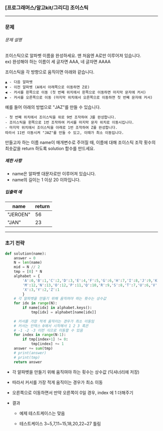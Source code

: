 ### [프로그래머스/알고kit/그리디] 조이스틱

---

### 문제

###### 문제 설명

조이스틱으로 알파벳 이름을 완성하세요. 맨 처음엔 A로만 이루어져 있습니다.  
ex) 완성해야 하는 이름이 세 글자면 AAA, 네 글자면 AAAA

조이스틱을 각 방향으로 움직이면 아래와 같습니다.

```
▲ - 다음 알파벳
▼ - 이전 알파벳 (A에서 아래쪽으로 이동하면 Z로)
◀ - 커서를 왼쪽으로 이동 (첫 번째 위치에서 왼쪽으로 이동하면 마지막 문자에 커서)
▶ - 커서를 오른쪽으로 이동 (마지막 위치에서 오른쪽으로 이동하면 첫 번째 문자에 커서)
```

예를 들어 아래의 방법으로 "JAZ"를 만들 수 있습니다.

```
- 첫 번째 위치에서 조이스틱을 위로 9번 조작하여 J를 완성합니다.
- 조이스틱을 왼쪽으로 1번 조작하여 커서를 마지막 문자 위치로 이동시킵니다.
- 마지막 위치에서 조이스틱을 아래로 1번 조작하여 Z를 완성합니다.
따라서 11번 이동시켜 "JAZ"를 만들 수 있고, 이때가 최소 이동입니다.
```

만들고자 하는 이름 name이 매개변수로 주어질 때, 이름에 대해 조이스틱 조작 횟수의 최솟값을 return 하도록 solution 함수를 만드세요.

##### 제한 사항

- name은 알파벳 대문자로만 이루어져 있습니다.
- name의 길이는 1 이상 20 이하입니다.

##### 입출력 예

| name     | return |
| -------- | ------ |
| "JEROEN" | 56     |
| "JAN"    | 23     |

----

### 초기 전략

```python
def solution(name):
    answer = 0
    N = len(name)
    mid = N // 2
    tmp = [0] * N
    alphabet = {
        'A':0,'B':1,'C':2,'D':3,'E':4,'F':5,'G':6,'H':7,'I':8,'J':9,'K':10,'L':11,
        'M':12,'N':13,'O':12,'P':11,'Q':10,'R':9,'S':8,'T':7,'U':6,'V':5,'W':4,
        'X':3,'Y':2,'Z':1
        }
    # 각 알파벳을 만들기 위해 움직여야 하는 횟수는 상수값
    for idx in range(N):
        if name[idx] in alphabet.keys():
            tmp[idx] = alphabet[name[idx]]
    
    # 커서를 가장 적게 움직이는 경우가 최소 이동임
    # 커서는 인덱스 0에서 시작해서 1 2 3 혹은
    # -1 -2 -3 이런 식으로 이동할 수 있음
    for index in range(N-1):
        if tmp[index+1] != 0:
            tmp[index] += 1
    answer += sum(tmp)
    # print(answer)
    # print(tmp)
    return answer
```

- 각 알파벳을 만들기 위해 움직여야 하는 횟수는 상수값 (딕셔너리에 저장)

- 따라서 커서를 가장 적게 움직이는 경우가 최소 이동

- 오른쪽으로 이동하면서 만약 오른쪽이 0일 경우, index 에 1 더해주기

- 결과
  
  - 예제 테스트케이스는 맞음
  
  - 테스트케이스 3~5,7,11~15,18,20,22~27 틀림































